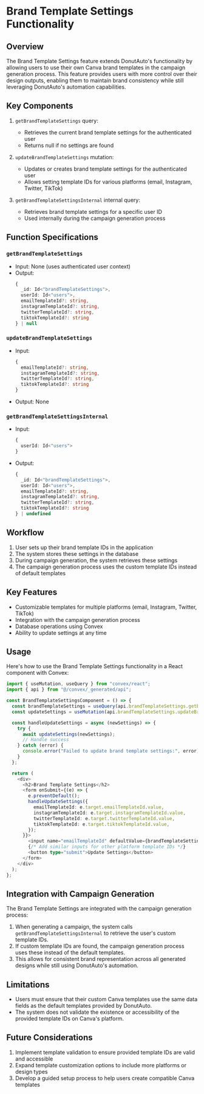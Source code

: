 # Brand Template Settings Functionality

## Overview
The Brand Template Settings feature extends DonutAuto's functionality by allowing users to use their own Canva brand templates in the campaign generation process. This feature provides users with more control over their design outputs, enabling them to maintain brand consistency while still leveraging DonutAuto's automation capabilities.

## Key Components

1. `getBrandTemplateSettings` query:
   - Retrieves the current brand template settings for the authenticated user
   - Returns null if no settings are found

2. `updateBrandTemplateSettings` mutation:
   - Updates or creates brand template settings for the authenticated user
   - Allows setting template IDs for various platforms (email, Instagram, Twitter, TikTok)

3. `getBrandTemplateSettingsInternal` internal query:
   - Retrieves brand template settings for a specific user ID
   - Used internally during the campaign generation process

## Function Specifications

### `getBrandTemplateSettings`
- Input: None (uses authenticated user context)
- Output: 
  ```typescript
  {
    _id: Id<"brandTemplateSettings">,
    userId: Id<"users">,
    emailTemplateId?: string,
    instagramTemplateId?: string,
    twitterTemplateId?: string,
    tiktokTemplateId?: string
  } | null
  ```

### `updateBrandTemplateSettings`
- Input:
  ```typescript
  {
    emailTemplateId?: string,
    instagramTemplateId?: string,
    twitterTemplateId?: string,
    tiktokTemplateId?: string
  }
  ```
- Output: None

### `getBrandTemplateSettingsInternal`
- Input:
  ```typescript
  {
    userId: Id<"users">
  }
  ```
- Output:
  ```typescript
  {
    _id: Id<"brandTemplateSettings">,
    userId: Id<"users">,
    emailTemplateId?: string,
    instagramTemplateId?: string,
    twitterTemplateId?: string,
    tiktokTemplateId?: string
  } | undefined
  ```

## Workflow

1. User sets up their brand template IDs in the application
2. The system stores these settings in the database
3. During campaign generation, the system retrieves these settings
4. The campaign generation process uses the custom template IDs instead of default templates

## Key Features

- Customizable templates for multiple platforms (email, Instagram, Twitter, TikTok)
- Integration with the campaign generation process
- Database operations using Convex
- Ability to update settings at any time

## Usage

Here's how to use the Brand Template Settings functionality in a React component with Convex:

```typescript
import { useMutation, useQuery } from "convex/react";
import { api } from "@/convex/_generated/api";

const BrandTemplateSettingsComponent = () => {
  const brandTemplateSettings = useQuery(api.brandTemplateSettings.getBrandTemplateSettings);
  const updateSettings = useMutation(api.brandTemplateSettings.updateBrandTemplateSettings);

  const handleUpdateSettings = async (newSettings) => {
    try {
      await updateSettings(newSettings);
      // Handle success
    } catch (error) {
      console.error("Failed to update brand template settings:", error);
    }
  };

  return (
    <div>
      <h2>Brand Template Settings</h2>
      <form onSubmit={(e) => {
        e.preventDefault();
        handleUpdateSettings({
          emailTemplateId: e.target.emailTemplateId.value,
          instagramTemplateId: e.target.instagramTemplateId.value,
          twitterTemplateId: e.target.twitterTemplateId.value,
          tiktokTemplateId: e.target.tiktokTemplateId.value,
        });
      }}>
        <input name="emailTemplateId" defaultValue={brandTemplateSettings?.emailTemplateId || ''} />
        {/* Add similar inputs for other platform template IDs */}
        <button type="submit">Update Settings</button>
      </form>
    </div>
  );
};
```

## Integration with Campaign Generation

The Brand Template Settings are integrated with the campaign generation process:

1. When generating a campaign, the system calls `getBrandTemplateSettingsInternal` to retrieve the user's custom template IDs.
2. If custom template IDs are found, the campaign generation process uses these instead of the default templates.
3. This allows for consistent brand representation across all generated designs while still using DonutAuto's automation.

## Limitations

- Users must ensure that their custom Canva templates use the same data fields as the default templates provided by DonutAuto.
- The system does not validate the existence or accessibility of the provided template IDs on Canva's platform.

## Future Considerations

1. Implement template validation to ensure provided template IDs are valid and accessible
2. Expand template customization options to include more platforms or design types
3. Develop a guided setup process to help users create compatible Canva templates
